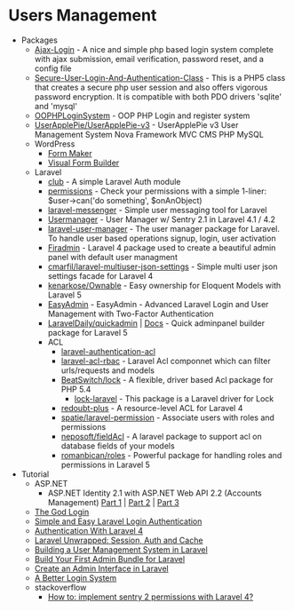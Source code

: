 # Users Management
* Packages
    - [Ajax-Login](https://goo.gl/ve8EbZ) - A nice and simple php based login system complete with ajax submission, email verification, password reset, and a config file
    - [Secure-User-Login-And-Authentication-Class](https://goo.gl/MTRWUy) - This is a PHP5 class that creates a secure php user session and also offers vigorous password encryption. It is compatible with both PDO drivers 'sqlite' and 'mysql'
    - [OOPHPLoginSystem](https://goo.gl/uiJ25n) - OOP PHP Login and register system
    - [UserApplePie/UserApplePie-v3](https://goo.gl/hjE6Zh) - UserApplePie v3 User Management System Nova Framework MVC CMS PHP MySQL
    - WordPress
        - [Form Maker](http://goo.gl/Ol9nOJ)
        - [Visual Form Builder](http://goo.gl/8RarnY)
    - Laravel
        - [club](http://goo.gl/cEUrrD) - A simple Laravel Auth module
        - [permissions](http://goo.gl/vPq7N6) - Check your permissions with a simple 1-liner: $user->can('do something', $onAnObject)
        - [laravel-messenger](http://goo.gl/PKgJjn) - Simple user messaging tool for Laravel
        - [Usermanager](http://goo.gl/C0wz8K) - User Manager w/ Sentry 2.1 in Laravel 4.1 / 4.2
        - [laravel-user-manager](http://goo.gl/47OOVD) - The user manager package for Laravel. To handle user based operations signup, login, user activation
        - [Firadmin](http://goo.gl/2UIVno) - Laravel 4 package used to create a beautiful admin panel with default user managment
        - [cmarfil/laravel-multiuser-json-settings](http://goo.gl/s2SJkZ) - Simple multi user json settings facade for Laravel 4
        - [kenarkose/Ownable](https://goo.gl/3I0gHn) - Easy ownership for Eloquent Models with Laravel 5
        - [EasyAdmin](https://goo.gl/XNPRke) - EasyAdmin - Advanced Laravel Login and User Management with Two-Factor Authentication
        - [LaravelDaily/quickadmin](https://goo.gl/61iaeP) | [Docs](http://goo.gl/TZ76Y5) - Quick adminpanel builder package for Laravel 5
        - ACL
            - [laravel-authentication-acl](http://goo.gl/lFBPfE)
            - [laravel-acl-rbac](http://goo.gl/usy4Bf) - Laravel Acl componnet which can filter urls/requests and models
            - [BeatSwitch/lock](http://goo.gl/7NNcPE) - A flexible, driver based Acl package for PHP 5.4
                - [lock-laravel](http://goo.gl/NTmEY3) - This package is a Laravel driver for Lock
            - [redoubt-plus](http://goo.gl/vWhVzZ) - A resource-level ACL for Laravel 4
            - [spatie/laravel-permission](https://goo.gl/vTBkQP) - Associate users with roles and permissions
            - [neposoft/fieldAcl](https://goo.gl/GDi4uz) - A laravel package to support acl on database fields of your models
            - [romanbican/roles](https://goo.gl/RyrPua) - Powerful package for handling roles and permissions in Laravel 5
* Tutorial
    - ASP.NET
        - ASP.NET Identity 2.1 with ASP.NET Web API 2.2 (Accounts Management) [Part 1](http://goo.gl/gBc0je) | [Part 2](http://goo.gl/8xYG5I) | [Part 3](http://goo.gl/iUEKAX)
    - [The God Login](http://goo.gl/YCqXQB)
    - [Simple and Easy Laravel Login Authentication](http://goo.gl/eCTp3H)
    - [Authentication With Laravel 4](http://goo.gl/TkWoM5)
    - [Laravel Unwrapped: Session, Auth and Cache](http://goo.gl/jSr4C1)
    - [Building a User Management System in Laravel](http://goo.gl/yBrDY1)
    - [Build Your First Admin Bundle for Laravel](http://goo.gl/s4TfyX)
    - [Create an Admin Interface in Laravel](http://goo.gl/XNrWtJ)
    - [A Better Login System](http://goo.gl/BQAvC9)
    - stackoverflow
        - [How to: implement sentry 2 permissions with Laravel 4?](http://goo.gl/p0coc7)
